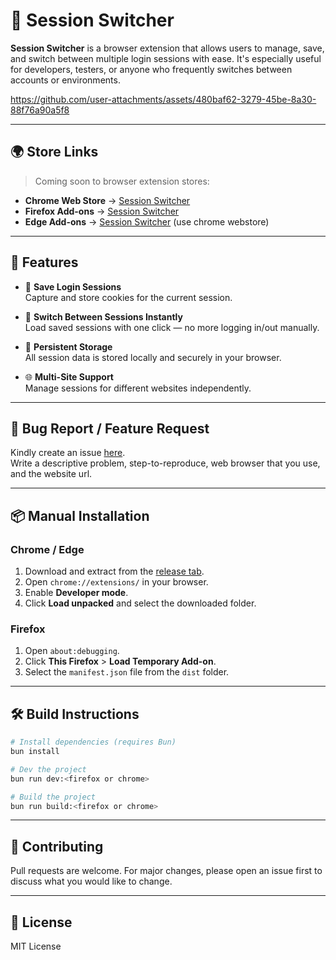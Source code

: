 # 🔄 Session Switcher

**Session Switcher** is a browser extension that allows users to manage, save, and switch between multiple login sessions with ease. It's especially useful for developers, testers, or anyone who frequently switches between accounts or environments.

https://github.com/user-attachments/assets/480baf62-3279-45be-8a30-88f76a90a5f8

---

## 🌍 Store Links

> Coming soon to browser extension stores:

- **Chrome Web Store** → [Session Switcher](https://chromewebstore.google.com/detail/session-switcher/mgekglkbhkpphbnhkmlhlnehaplibleh)
- **Firefox Add-ons** → [Session Switcher](https://addons.mozilla.org/en-US/firefox/addon/session-switcher)
- **Edge Add-ons** → [Session Switcher](https://chromewebstore.google.com/detail/session-switcher/mgekglkbhkpphbnhkmlhlnehaplibleh) (use chrome webstore)

---

## 🚀 Features

- 🔐 **Save Login Sessions**  
  Capture and store cookies for the current session.

- 🔄 **Switch Between Sessions Instantly**  
  Load saved sessions with one click — no more logging in/out manually.

- 💾 **Persistent Storage**  
  All session data is stored locally and securely in your browser.

- 🌐 **Multi-Site Support**  
  Manage sessions for different websites independently.

---

## 🐞 Bug Report / Feature Request

Kindly create an issue [here](https://github.com/fanesz/session-switcher/issues).
<br>Write a descriptive problem, step-to-reproduce, web browser that you use, and the website url.

---

## 📦 Manual Installation

### Chrome / Edge

1. Download and extract from the [release tab](https://github.com/fanesz/session-switcher/releases).
2. Open `chrome://extensions/` in your browser.
3. Enable **Developer mode**.
4. Click **Load unpacked** and select the downloaded folder.

### Firefox

1. Open `about:debugging`.
2. Click **This Firefox** > **Load Temporary Add-on**.
3. Select the `manifest.json` file from the `dist` folder.

---

## 🛠️ Build Instructions

```bash
# Install dependencies (requires Bun)
bun install

# Dev the project
bun run dev:<firefox or chrome>

# Build the project
bun run build:<firefox or chrome>
```

---

## 🙌 Contributing

Pull requests are welcome. For major changes, please open an issue first to discuss what you would like to change.

---

## 📜 License

MIT License
